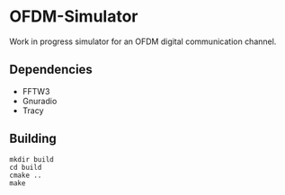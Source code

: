 # OFDM-Simulator
Work in progress simulator for an OFDM digital communication channel. 

## Dependencies
* FFTW3
* Gnuradio
* Tracy

## Building
```
mkdir build
cd build
cmake ..
make
```